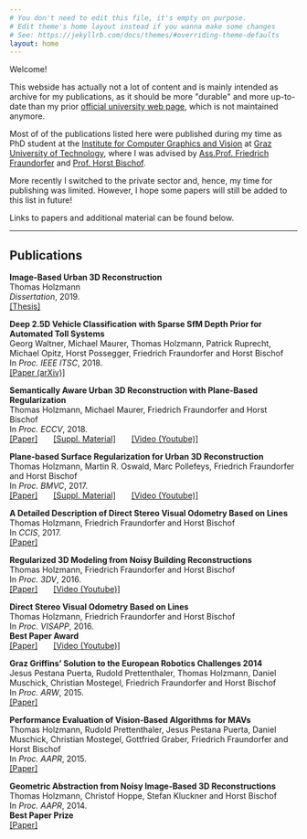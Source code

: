```yaml
---
# You don't need to edit this file, it's empty on purpose.
# Edit theme's home layout instead if you wanna make some changes
# See: https://jekyllrb.com/docs/themes/#overriding-theme-defaults
layout: home
---
```


Welcome!

This webside has actually not a lot of content and is mainly intended as archive for my publications, 
as it should be more "durable" and more up-to-date than my prior [official university web page](https://www.tugraz.at/institute/icg/research/team-fraundorfer/people/thomas-holzmann/), which is not maintained anymore.

Most of of the publications listed here were published during my time as PhD student at the [Institute for 
Computer Graphics and Vision](https://www.tugraz.at/institute/icg/home/) 
at [Graz University of Technology](https://www.tugraz.at/home/),
where I was advised by
[Ass.Prof. Friedrich Fraundorfer](https://www.tugraz.at/institute/icg/research/team-fraundorfer/people/friedrich-fraundorfer/)
and [Prof. Horst Bischof](https://www.tugraz.at/institute/icg/research/team-bischof/people/team-about/horst-bischof/).

More recently I switched to the private sector and, hence, my time for publishing was limited. However, I hope some papers will still be added to this list in future!

Links to papers and additional material can be found below.

---

## Publications


**Image-Based Urban 3D Reconstruction**  
Thomas Holzmann <br/>
*Dissertation*, 2019.  
[[Thesis]](http://spinnt.net/papers/PhD_Thesis.pdf) 

**Deep 2.5D Vehicle Classification with Sparse SfM Depth Prior for Automated Toll Systems**  
Georg Waltner, Michael Maurer, Thomas Holzmann, Patrick Ruprecht, Michael Opitz, Horst Possegger, Friedrich Fraundorfer and Horst Bischof <br/>
In *Proc. IEEE ITSC*, 2018. <br/>
[[Paper (arXiv)]](https://arxiv.org/abs/1805.03511) 

**Semantically Aware Urban 3D Reconstruction with Plane-Based Regularization**  
Thomas Holzmann, Michael Maurer, Friedrich Fraundorfer and Horst Bischof <br/>
In *Proc. ECCV*, 2018. <br/>
[[Paper]](http://spinnt.net/papers/holzmann18eccv.pdf) &nbsp;&nbsp;&nbsp;&nbsp;&nbsp;
[[Suppl. Material]](http://spinnt.net/papers/holzmann18eccv-supplementary.pdf) &nbsp;&nbsp;&nbsp;&nbsp;&nbsp;
[[Video (Youtube)]](https://www.youtube.com/watch?v=NuWsYmTWnqw)

**Plane-based Surface Regularization for Urban 3D Reconstruction**  
Thomas Holzmann, Martin R. Oswald, Marc Pollefeys, Friedrich Fraundorfer and Horst Bischof <br/>
In *Proc. BMVC*, 2017. <br/>
[[Paper]](http://spinnt.net/papers/holzmann17urban.pdf) &nbsp;&nbsp;&nbsp;&nbsp;&nbsp;
[[Suppl. Material]](http://spinnt.net/papers/holzmann17urbal_supp.pdf) &nbsp;&nbsp;&nbsp;&nbsp;&nbsp;
[[Video (Youtube)]](https://www.youtube.com/watch?v=6UMxbIgL8gk)

**A Detailed Description of Direct Stereo Visual Odometry Based on Lines**  
Thomas Holzmann, Friedrich Fraundorfer and Horst Bischof <br/>
In *CCIS*, 2017. <br/>
[[Paper]](http://spinnt.net/papers/line_vo_ccis.pdf) 

**Regularized 3D Modeling from Noisy Building Reconstructions**  
Thomas Holzmann, Friedrich Fraundorfer and Horst Bischof <br/>
In *Proc. 3DV*, 2016. <br/>
[[Paper]](http://spinnt.net/papers/geom_reconstruction_3dv16.pdf) &nbsp;&nbsp;&nbsp;&nbsp;&nbsp;
[[Video (Youtube)]](https://www.youtube.com/watch?v=k_thbSUsEew)

**Direct Stereo Visual Odometry Based on Lines**  
Thomas Holzmann, Friedrich Fraundorfer and Horst Bischof <br/>
In *Proc. VISAPP*, 2016. <br/>
**Best Paper Award** <br/>
[[Paper]](http://spinnt.net/papers/line_vo_visapp16.pdf) &nbsp;&nbsp;&nbsp;&nbsp;&nbsp;
[[Video (Youtube)]](https://www.youtube.com/watch?v=C8zExsoIs5A)

**Graz Griffins’ Solution to the European Robotics Challenges 2014**  
Jesus Pestana Puerta, Rudold Prettenthaler, Thomas Holzmann, Daniel Muschick, Christian Mostegel, Friedrich Fraundorfer and Horst Bischof <br/>
In *Proc. ARW*, 2015.  <br/>
[[Paper]](http://spinnt.net/papers/arw15_pestana.pdf) 

**Performance Evaluation of Vision-Based Algorithms for MAVs**  
Thomas Holzmann, Rudold Prettenthaler, Jesus Pestana Puerta,  Daniel Muschick, Christian Mostegel, Gottfried Graber,  Friedrich Fraundorfer and Horst Bischof <br/>
In *Proc. AAPR*, 2015.  <br/>
[[Paper]](http://spinnt.net/papers/aapr15_holzmann.pdf) 

**Geometric Abstraction from Noisy Image-Based 3D Reconstructions**  
Thomas Holzmann, Christof Hoppe, Stefan Kluckner and Horst Bischof <br/>
In *Proc. AAPR*, 2014. <br/>
**Best Paper Prize**  <br/>
[[Paper]](http://spinnt.net/papers/aapr14_holzmann.pdf) 

